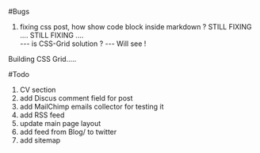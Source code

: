 #Bugs
1) fixing css post, how show code block inside markdown ?
STILL FIXING ....  STILL FIXING ....  
--- is CSS-Grid solution ? --- Will see !

Building CSS Grid.....

#Todo

1) CV section
2) add Discus comment field for post
3) add MailChimp emails collector for testing it
4) add RSS feed
5) update main page layout
6) add feed from Blog/ to twitter
7) add sitemap
